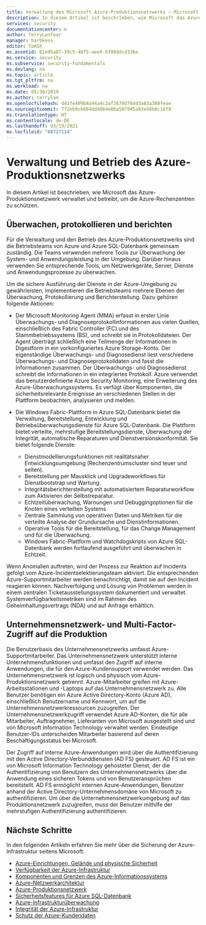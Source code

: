 ```yaml
---
title: Verwaltung des Microsoft Azure-Produktionsnetzwerks – Microsoft Azure
description: In diesem Artikel ist beschrieben, wie Microsoft das Azure-Produktionsnetzwerk verwaltet und betreibt, um die Azure-Rechenzentren zu schützen.
services: security
documentationcenter: n
author: TerryLanfear
manager: barbkess
editor: TomSh
ms.assetid: 61e95a87-39c5-48f5-aee6-6f90ddcd336e
ms.service: security
ms.subservice: security-fundamentals
ms.devlang: na
ms.topic: article
ms.tgt_pltfrm: na
ms.workload: na
ms.date: 05/30/2019
ms.author: terrylan
ms.openlocfilehash: d41fe409b4a44a4c2af3670d76dd3a83a300feae
ms.sourcegitcommit: 772eb9c6684dd4864e0ba507945a83e48b8c16f0
ms.translationtype: HT
ms.contentlocale: de-DE
ms.lasthandoff: 03/19/2021
ms.locfileid: "68727114"
---
```

# <a name="management-and-operation-of-the-azure-production-network"></a>Verwaltung und Betrieb des Azure-Produktionsnetzwerks    
In diesem Artikel ist beschrieben, wie Microsoft das Azure-Produktionsnetzwerk verwaltet und betreibt, um die Azure-Rechenzentren zu schützen.

## <a name="monitor-log-and-report"></a>Überwachen, protokollieren und berichten

Für die Verwaltung und den Betrieb des Azure-Produktionsnetzwerks sind die Betriebsteams von Azure und Azure SQL-Datenbank gemeinsam zuständig. Die Teams verwenden mehrere Tools zur Überwachung der System- und Anwendungsleistung in der Umgebung. Darüber hinaus verwenden Sie entsprechende Tools, um Netzwerkgeräte, Server, Dienste und Anwendungsprozesse zu überwachen.

Um die sichere Ausführung der Dienste in der Azure-Umgebung zu gewährleisten, implementieren die Betriebsteams mehrere Ebenen der Überwachung, Protokollierung und Berichterstellung. Dazu gehören folgende Aktionen:

- Der Microsoft Monitoring Agent (MMA) erfasst in erster Linie Überwachungs- und Diagnoseprotokollinformationen aus vielen Quellen, einschließlich des Fabric Controller (FC) und des Stammbetriebssystems (BS), und schreibt sie in Protokolldateien. Der Agent überträgt schließlich eine Teilmenge der Informationen in Digestform in ein vorkonfiguriertes Azure Storage-Konto. Der eigenständige Überwachungs- und Diagnosedienst liest verschiedene Überwachungs- und Diagnoseprotokolldaten und fasst die Informationen zusammen. Der Überwachungs- und Diagnosedienst schreibt die Informationen in ein integriertes Protokoll. Azure verwendet das benutzerdefinierte Azure Security Monitoring, eine Erweiterung des Azure-Überwachungssystems. Es verfügt über Komponenten, die sicherheitsrelevante Ereignisse an verschiedenen Stellen in der Plattform beobachten, analysieren und melden.

- Die Windows Fabric-Plattform in Azure SQL-Datenbank bietet die Verwaltung, Bereitstellung, Entwicklung und Betriebsüberwachungsdienste für Azure SQL-Datenbank. Die Plattform bietet verteilte, mehrstufige Bereitstellungsdienste, Überwachung der Integrität, automatische Reparaturen und Dienstversionskonformität. Sie bietet folgende Dienste:

   - Dienstmodellierungsfunktionen mit realitätsnaher Entwicklungsumgebung (Rechenzentrumscluster sind teuer und selten).
   - Bereitstellung per Mausklick und Upgradeworkflows für Dienstbootstrap und Wartung.
   - Integritätsberichterstellung mit automatisiertem Reparaturworkflow zum Aktivieren der Selbstreparatur.
   - Echtzeitüberwachung, Warnungen und Debuggingoptionen für die Knoten eines verteilten Systems
   - Zentrale Sammlung von operativen Daten und Metriken für die verteilte Analyse der Grundursache und Dienstinformationen.
   - Operative Tools für die Bereitstellung, für das Change Management und für die Überwachung.
   - Windows Fabric-Plattform und Watchdogskripts von Azure SQL-Datenbank werden fortlaufend ausgeführt und überwachen in Echtzeit.

Wenn Anomalien auftreten, wird der Prozess zur Reaktion auf Incidents gefolgt vom Azure-Incidentselektierungsteam aktiviert. Die entsprechenden Azure-Supportmitarbeiter werden benachrichtigt, damit sie auf den Incident reagieren können. Nachverfolgung und Lösung von Problemen werden in einem zentralen Ticketausstellungssystem dokumentiert und verwaltet. Systemverfügbarkeitsmetriken sind im Rahmen des Geheimhaltungsvertrags (NDA) und auf Anfrage erhältlich.

## <a name="corporate-network-and-multi-factor-access-to-production"></a>Unternehmensnetzwerk- und Multi-Factor-Zugriff auf die Produktion
Die Benutzerbasis des Unternehmensnetzwerks umfasst Azure-Supportmitarbeiter. Das Unternehmensnetzwerk unterstützt interne Unternehmensfunktionen und umfasst den Zugriff auf interne Anwendungen, die für den Azure-Kundensupport verwendet werden. Das Unternehmensnetzwerk ist logisch und physisch vom Azure-Produktionsnetzwerk getrennt. Azure-Mitarbeiter greifen mit Azure-Arbeitsstationen und -Laptops auf das Unternehmensnetzwerk zu. Alle Benutzer benötigen ein Azure Active Directory-Konto (Azure AD), einschließlich Benutzername und Kennwort, um auf die Unternehmensnetzwerkressourcen zuzugreifen. Der Unternehmensnetzwerkzugriff verwendet Azure AD-Konten, die für alle Mitarbeiter, Auftragnehmer, Lieferanten von Microsoft ausgestellt sind und von Microsoft Information Technology verwaltet werden. Eindeutige Benutzer-IDs unterscheiden Mitarbeiter basierend auf deren Beschäftigungsstatus bei Microsoft.

Der Zugriff auf interne Azure-Anwendungen wird über die Authentifizierung mit den Active Directory-Verbunddiensten (AD FS) gesteuert. AD FS ist ein von Microsoft Information Technology gehosteter Dienst, der die Authentifizierung von Benutzern des Unternehmensnetzwerks über die Anwendung eines sicheren Tokens und von Benutzeransprüchen bereitstellt. AD FS ermöglicht internen Azure-Anwendungen, Benutzer anhand der Active Directory-Unternehmensdomäne von Microsoft zu authentifizieren. Um über die Unternehmensnetzwerkumgebung auf das Produktionsnetzwerk zuzugreifen, muss der Benutzer mithilfe der mehrstufigen Authentifizierung authentifizieren.

## <a name="next-steps"></a>Nächste Schritte
In den folgenden Artikeln erfahren Sie mehr über die Sicherung der Azure-Infrastruktur seitens Microsoft:

- [Azure-Einrichtungen, Gelände und physische Sicherheit](physical-security.md)
- [Verfügbarkeit der Azure-Infrastruktur](infrastructure-availability.md)
- [Komponenten und Grenzen des Azure-Informationssystems](infrastructure-components.md)
- [Azure-Netzwerkarchitektur](infrastructure-network.md)
- [Azure-Produktionsnetzwerk](production-network.md)
- [Sicherheitsfeatures für Azure SQL-Datenbank](infrastructure-sql.md)
- [Azure-Infrastrukturüberwachung](infrastructure-monitoring.md)
- [Integrität der Azure-Infrastruktur](infrastructure-integrity.md)
- [Schutz der Azure-Kundendaten](protection-customer-data.md)
